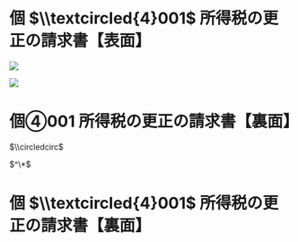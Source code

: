 # 個 $\\textcircled{4}001$ 所得税の更正の請求書【表面】

![](https://www.nta.go.jp/tmp/d16ab661-b1a9-4d8e-a3f6-22a37ba543ed/images/e29ec59187dde35a050a74dd60e1dbad3c0b0afa7db4a7fb5c1f1cd92c749561.jpg)

![](https://www.nta.go.jp/tmp/d16ab661-b1a9-4d8e-a3f6-22a37ba543ed/images/8b10f64dd72361a70a228fdf9d18ee28db32c6a5cf83332af5319d77cc3040c2.jpg)

# 個④001 所得税の更正の請求書【裏面】

$\\circledcirc$

$^\*$

# 個 $\\textcircled{4}001$ 所得税の更正の請求書【裏面】
